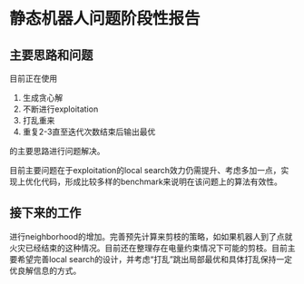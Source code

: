 # 静态机器人问题阶段性报告

## 主要思路和问题

目前正在使用

1. 生成贪心解
2. 不断进行exploitation
3. 打乱重来
4. 重复2-3直至迭代次数结束后输出最优

的主要思路进行问题解决。

目前主要问题在于exploitation的local search效力仍需提升、考虑多加一点，实现上优化代码，形成比较多样的benchmark来说明在该问题上的算法有效性。

## 接下来的工作

进行neighborhood的增加。完善预先计算来剪枝的策略，如如果机器人到了点就火灾已经结束的这种情况。目前还在整理存在电量约束情况下可能的剪枝。目前主要希望完善local search的设计，并考虑“打乱”跳出局部最优和具体打乱保持一定优良解信息的方式。

